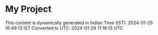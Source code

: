 # My Project

This content is dynamically generated in Indian Time (IST): 2024-01-29 16:49:13 IST
Converted to UTC: 2024-01-29 11:19:13 UTC
